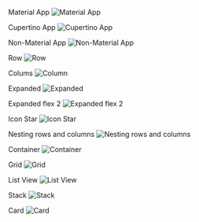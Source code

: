 Material App
![Material App](image/01.png)

Cupertino App
![Cupertino App](image/02.png)

Non-Material App
![Non-Material App](image/03.png)

Row
![Row](image/04.png)

Colums
![Column](image/05.png)

Expanded
![Expanded](image/06.png)

Expanded flex 2
![Expanded flex 2](image/07.png)

Icon Star
![Icon Star](image/08.png)

Nesting rows and columns
![Nesting rows and columns](image/09.png)

Container
![Container](image/10.png)

Grid
![Grid](image/11.png)

List View
![List View](image/12.png)

Stack
![Stack](image/13.png)

Card
![Card](image/14.png)